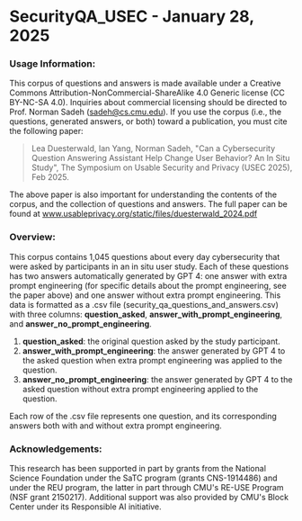 # SecurityQA_USEC - January 28, 2025

### Usage Information:

This corpus of questions and answers is made available under a Creative Commons Attribution-NonCommercial-ShareAlike 4.0 Generic license (CC BY-NC-SA 4.0). Inquiries about commercial licensing should be directed to Prof. Norman Sadeh (sadeh@cs.cmu.edu). If you use the corpus (i.e., the questions, generated answers, or both) toward a publication, you must cite the following paper:

> Lea Duesterwald, Ian Yang, Norman Sadeh, "Can a Cybersecurity Question Answering Assistant Help Change User Behavior? An In Situ Study", The Symposium on Usable Security and Privacy (USEC 2025), Feb 2025.

The above paper is also important for understanding the contents of the corpus, and the collection of questions and answers. The full paper can be found at www.usableprivacy.org/static/files/duesterwald_2024.pdf

### Overview:

This corpus contains 1,045 questions about every day cybersecurity that were asked by participants in an in situ user study. Each of these questions has two answers automatically generated by GPT 4: one answer with extra prompt engineering (for specific details about the prompt engineering, see the paper above) and one answer without extra prompt engineering. This data is formatted as a .csv file (security_qa_questions_and_answers.csv) with three columns: **question_asked**, **answer_with_prompt_engineering**, and **answer_no_prompt_engineering**.

1. **question_asked**: the original question asked by the study participant.
2. **answer_with_prompt_engineering**: the answer generated by GPT 4 to the asked question when extra prompt engineering was applied to the question.
3. **answer_no_prompt_engineering**: the answer generated by GPT 4 to the asked question without extra prompt engineering applied to the question.

Each row of the .csv file represents one question, and its corresponding answers both with and without extra prompt engineering.

### Acknowledgements:

This research has been supported in part by grants from the National Science Foundation under the SaTC program  (grants CNS-1914486) and under the REU program, the latter in part through CMU's RE-USE Program (NSF grant 2150217). Additional support was also provided by CMU's Block Center under its Responsible AI initiative.
